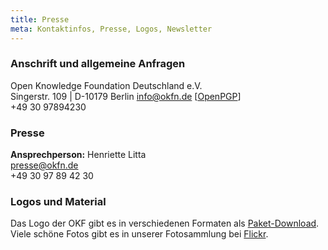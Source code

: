 ```yaml
---
title: Presse
meta: Kontaktinfos, Presse, Logos, Newsletter
---
```


### Anschrift und allgemeine Anfragen

Open Knowledge Foundation Deutschland e.V.<br>
Singerstr. 109 | D-10179 Berlin
info@okfn.de [<a href="/okf/info_okfn_de_pub.asc">OpenPGP</a>] <br>
+49 30 97894230

### Presse

**Ansprechperson:**
Henriette Litta<br>
presse@okfn.de<br>
+49 30 97 89 42 30

### Logos und Material

Das Logo der OKF gibt es in verschiedenen Formaten als [Paket-Download](/files/logos/Logos_okfde.zip). Viele schöne Fotos gibt es in unserer Fotosammlung bei [Flickr](https://www.flickr.com/photos/okfde/sets/).
